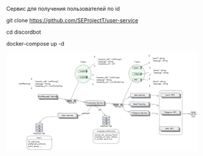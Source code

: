 Сервис для получения пользователей по id

git clone https://github.com/SEProjectT/user-service

cd discordbot

docker-compose up -d


![Screenshot](https://github.com/SEProjectT/user-service/blob/main/image.png)
